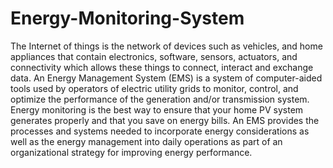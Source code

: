 # Energy-Monitoring-System
The Internet of things is the network of devices such as vehicles, and home appliances that contain electronics, software, sensors, actuators, and connectivity which allows these things to connect, interact and exchange data. 
       An Energy Management System (EMS) is a system of computer-aided tools used by operators of electric utility grids to monitor, control, and optimize the performance of the generation and/or transmission system. Energy monitoring is the best way to ensure that your home PV system generates properly and that you save on energy bills. An EMS provides the processes and systems needed to incorporate energy considerations as well as the energy management into daily operations as part of an organizational strategy for improving energy performance. 

